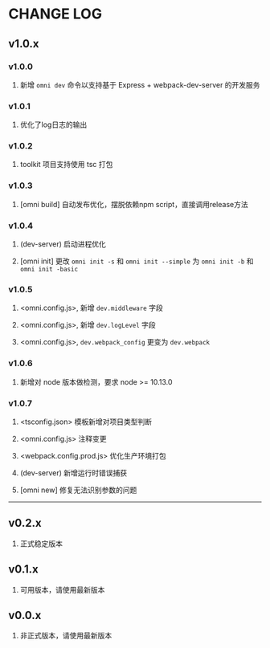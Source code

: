 # CHANGE LOG

## v1.0.x
### v1.0.0
1. 新增 `omni dev` 命令以支持基于 Express + webpack-dev-server 的开发服务

### v1.0.1
1. 优化了log日志的输出

### v1.0.2
1. toolkit 项目支持使用 tsc 打包

### v1.0.3
1. [omni build] 自动发布优化，摆脱依赖npm script，直接调用release方法

### v1.0.4
1. (dev-server) 启动进程优化

2. [omni init] 更改 `omni init -s` 和 `omni init --simple` 为 `omni init -b` 和 `omni init -basic`

### v1.0.5
1. <omni.config.js>, 新增 `dev.middleware` 字段

2. <omni.config.js>, 新增 `dev.logLevel` 字段

3. <omni.config.js>, `dev.webpack_config` 更变为 `dev.webpack`

### v1.0.6
1. 新增对 node 版本做检测，要求 node >= 10.13.0

### v1.0.7
1. <tsconfig.json> 模板新增对项目类型判断

2. <omni.config.js> 注释变更

3. <webpack.config.prod.js> 优化生产环境打包

4. (dev-server) 新增运行时错误捕获

5. [omni new] 修复无法识别参数的问题

---

## v0.2.x
1. 正式稳定版本

## v0.1.x
1. 可用版本，请使用最新版本

## v0.0.x
1. 非正式版本，请使用最新版本